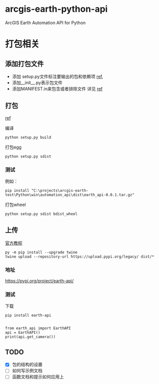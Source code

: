 # arcgis-earth-python-api
ArcGIS Earth Automation API for Python

# 打包相关

## 添加打包文件

- 添加 setup.py文件标注要输出的包和依赖项 [ref](https://zhuanlan.zhihu.com/p/388989147), 
- 添加__init__.py表示包文件
- 添加MANIFEST.in来包含或者排除文件 详见 [ref](https://blog.csdn.net/weixin_43590796/article/details/121122850)

## 打包

[ref](https://www.cnblogs.com/yinzhengjie/p/14124623.html)

编译

```
python setup.py build
```

打包egg
```
python setup.py sdist
```

### 测试

例如：

```
pip install "C:\projects\arcgis-earth-test\Python\win\automation_api\dist\earth_api-0.0.1.tar.gz"
```

打包wheel

```
python setup.py sdist bdist_wheel
```

## 上传

[官方教程](https://packaging.python.org/en/latest/tutorials/packaging-projects/)


```
py -m pip install --upgrade twine
twine upload --repository-url https://upload.pypi.org/legacy/ dist/*
```

### 地址
https://pypi.org/project/earth-api/


### 测试

下载

```
pip install earth-api
```

```

from earth_api import EarthAPI
api = EarthAPI()
print(api.get_camera())

```
## TODO

* [x] 包的结构的设置
* [ ] 如何写示例文档
* [ ] 函数文档和提示如何应用上